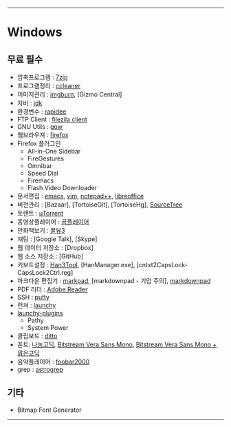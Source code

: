 --------------------------------------------------------------------------------
# Windows

## 무료 필수
- 압축프로그램 : [7zip]
- 프로그램정리 : [ccleaner]
- 이미지관리 : [imgburn], [Gizmo Central]
- 자바 : [jdk]
- 환경변수 : [rapidee]
- FTP Client : [filezila client]
- GNU Utils : [gow]
- 웹브라우져 : [firefox]
 - Firefox 플러그인
     - All-in-One Sidebar
     - FireGestures
     - Omnibar
     - Speed Dial
     - Firemacs
     - Flash Video Downloader
- 문서편집 : [emacs], [vim], [notepad++], [libreoffice]
- 버전관리 : [Bazaar], [TortoiseGit], [TortoiseHg], [SourceTree]
- 토랜트 : [µTorrent]
- 동영상플레이어 : [곰플레이어]
- 만화책보기 : [꿀뷰3]
- 채팅 : [Google Talk], [Skype]
- 웹 데이터 저장소 : [Dropbox]
- 웹 소스 저장소 : [GitHub]
- 키보드설정 : [Han3Tool], [HanManager.exe], [cntxt2CapsLock-CapsLock2Ctrl.reg]
- 마크다운 편집기 : [markpad], [markdownpad - 기업 주의], [markdownpad]
- PDF 리더 : [Adobe Reader]
- SSH : [putty]
- 런쳐 : [launchy]
 - [launchy-plugins]
     - Pathy
     - System Power
- 클립보드 : [ditto]
- 폰트: [나눔고딕], [Bitstream Vera Sans Mono], [Bitstream Vera Sans Mono + 맑은고딕]
- 음악플레이어 : [foobar2000]
- grep : [astrogrep]

## 기타
- Bitmap Font Generator

--------------------------------------------------------------------------------
 [7zip]: www.7-zip.org/download.html
 [ccleaner]: http://www.piriform.com/ccleaner/download
 [imgburn]: http://www.imgburn.com/?act=download
 [jdk]: http://www.oracle.com/technetwork/java/javase/downloads/index.html
 [rapidee]: http://www.rapidee.com/en/download
 [filezila client]: https://filezilla-project.org/download.php
 [gow]: https://github.com/bmatzelle/gow/downloads
 [firefox]: http://www.mozilla.or.kr/ko/firefox/fx/#desktop
 [libreoffice]: http://www.libreoffice.org/download
 [notepad++]: http://notepad-plus-plus.org/download/v6.3.2.html
 [vim]: http://www.vim.org/download.php#pc
 [emacs]: http://ftp.kaist.ac.kr/gnu/gnu/emacs/windows/
 [µTorrent]: http://www.utorrent.com/intl/ko/downloads
 [곰플레이어]: http://gom2.gomtv.com/release/down.html
 [markdownpad]: http://markdownpad.com/
 [꿀뷰3]: http://www.kippler.com/win/honeyview3/
 [Han3Tool]: http://moogi.new21.org/bin/Han3Tool.exe
 [markpad]: http://code52.org/DownmarkerWPF/
 [Adobe Reader]: http://get.adobe.com/kr/reader/
 [SourceTree]: http://sourcetreeapp.com/
 [putty]: http://www.chiark.greenend.org.uk/~sgtatham/putty/download.html
 [launchy]: http://www.launchy.net/download.php#windows
 [launchy-plugins]: http://www.launchy.net/plugins.php
 [ditto]: http://ditto-cp.sourceforge.net/
 [나눔고딕]: http://dev.naver.com/projects/nanumfont/download
 [Bitstream Vera Sans Mono]: http://www.dafont.com/bitstream-vera-mono.font
 [foobar2000]: http://www.foobar2000.org/download
 [astrogrep]: http://astrogrep.sourceforge.net/download/
 [Bitstream Vera Sans Mono + 맑은고딕]: http://chan7ee.tistory.com/165
 